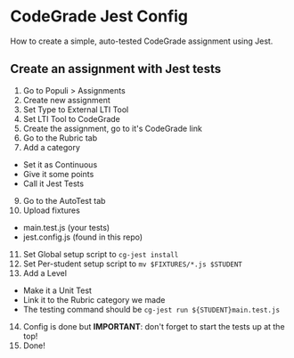 # CodeGrade Jest Config

How to create a simple, auto-tested CodeGrade assignment using Jest.

## Create an assignment with Jest tests

1. Go to Populi > Assignments
2. Create new assignment
3. Set Type to External LTI Tool
4. Set LTI Tool to CodeGrade
5. Create the assignment, go to it's CodeGrade link
6. Go to the Rubric tab
7. Add a category
  * Set it as Continuous
  * Give it some points
  * Call it Jest Tests
9. Go to the AutoTest tab
10. Upload fixtures
  * main.test.js (your tests)
  * jest.config.js (found in this repo)
11. Set Global setup script to `cg-jest install`
12. Set Per-student setup script to `mv $FIXTURES/*.js $STUDENT`
13. Add a Level
  * Make it a Unit Test
  * Link it to the Rubric category we made
  * The testing command should be `cg-jest run ${STUDENT}main.test.js`
14. Config is done but **IMPORTANT**: don't forget to start the tests up at the top!
15. Done!
